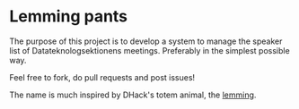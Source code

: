 # Lemming pants

The purpose of this project is to develop a system to manage the speaker list of Datateknologsektionens meetings. Preferably in the simplest possible way.

Feel free to fork, do pull requests and post issues!

The name is much inspired by DHack's totem animal, the [lemming](https://www.youtube.com/watch?v=9A6vm92R9oU).
